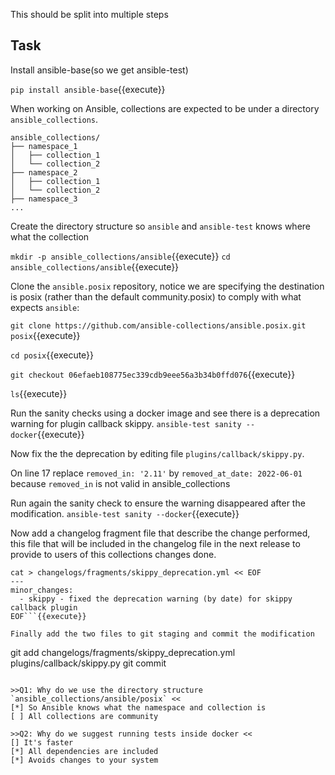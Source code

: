 This should be split into multiple steps

## Task

Install ansible-base(so we get ansible-test)

`pip install ansible-base`{{execute}}


When working on Ansible, collections are expected to be under a directory `ansible_collections`.

```
ansible_collections/
├── namespace_1
│   ├── collection_1
│   └── collection_2
├── namespace_2
│   ├── collection_1
│   └── collection_2
├── namespace_3
...
```

Create the directory structure so `ansible` and `ansible-test` knows where what the collection 

`mkdir -p ansible_collections/ansible`{{execute}}
`cd ansible_collections/ansible`{{execute}}

Clone the `ansible.posix` repository, notice we are specifying the destination is posix (rather than the default community.posix) to comply with what expects `ansible`:

`git clone https://github.com/ansible-collections/ansible.posix.git posix`{{execute}}

`cd posix`{{execute}}

`git checkout 06efaeb108775ec339cdb9eee56a3b34b0ffd076`{{execute}}

`ls`{{execute}}

Run the sanity checks using a docker image and see there is a deprecation warning for plugin callback skippy.
`ansible-test sanity --docker`{{execute}}

Now fix the the deprecation by editing file `plugins/callback/skippy.py`.

On line 17 replace `removed_in: '2.11'` by `removed_at_date: 2022-06-01` because `removed_in` is not valid in ansible_collections

Run again the sanity check to ensure the warning disappeared after the modification.
`ansible-test sanity --docker`{{execute}}

Now add a changelog fragment file that describe the change performed, this file that will be included in the changelog file in the next release to provide to users of this collections changes done.

```
cat > changelogs/fragments/skippy_deprecation.yml << EOF
---
minor_changes:
  - skippy - fixed the deprecation warning (by date) for skippy callback plugin
EOF```{{execute}}

Finally add the two files to git staging and commit the modification

```
git add changelogs/fragments/skippy_deprecation.yml plugins/callback/skippy.py
git commit
```{{execute}}

>>Q1: Why do we use the directory structure `ansible_collections/ansible/posix` <<
[*] So Ansible knows what the namespace and collection is
[ ] All collections are community

>>Q2: Why do we suggest running tests inside docker <<
[] It's faster
[*] All dependencies are included
[*] Avoids changes to your system
